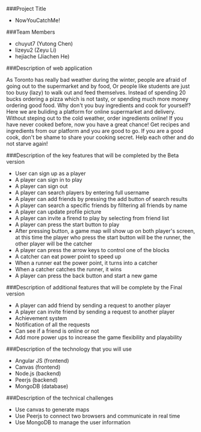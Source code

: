 ###Project Title
- NowYouCatchMe!

###Team Members
- chuyut7 (Yutong Chen)
- lizeyu2 (Zeyu Li)
- hejiache (Jiachen He)

###Description of web application

As Toronto has really bad weather during the winter, people are afraid of going out to the supermarket and by food,
Or people like students are just too busy (lazy) to walk out and feed themselves.
Instead of spending 20 bucks ordering a pizza which is not tasty,
or spending much more money ordering good food.
Why don't you buy ingredients and cook for yourself?
Here we are buliding a platform for online supermarket and delivery.
Without steping out to the cold weather, order ingredients online!
If you have never cooked before, now you have a great chance!
Get recipes and ingredients from our platform and you are good to go.
If you are a good cook, don't be shame to share your cooking secret.
Help each other and do not starve again!

###Description of the key features that will be completed by the Beta version
- User can sign up as a player
- A player can sign in to play
- A player can sign out
- A player can search players by entering full username
- A player can add friends by pressing the add button of search results
- A player can search a specific friends by filltering all friends by name
- A player can update profile picture
- A player can invite a firend to play by selecting from friend list
- A player can press the start button to play
- After pressing button, a game map will show up on both player's screen, at this time the
  player who press the start button will be the runner, the other player will be the catcher
- A player can press the arrow keys to control one of the blocks
- A catcher can eat power point to speed up
- When a runner eat the power point, it turns into a catcher
- When a catcher catches the runner, it wins
- A player can press the back button and start a new game

###Description of additional features that will be complete by the Final version
- A player can add friend by sending a request to another player
- A player can invite friend by sending a request to another player
- Achievement system
- Notification of all the requests
- Can see if a friend is online or not
- Add more power ups to increase the game flexibility and playability

###Description of the technology that you will use
- Angular JS (frontend)
- Canvas (frontend)
- Node.js (backend)
- Peerjs (backend)
- MongoDB (database)

###Description of the technical challenges
- Use canvas to generate maps
- Use Peerjs to connect two browsers and communicate in real time
- Use MongoDB to manage the user information
